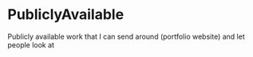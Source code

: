 # PubliclyAvailable
Publicly available work that I can send around (portfolio website) and let people look at
